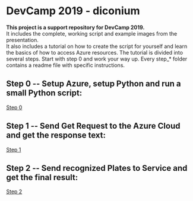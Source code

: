 # DevCamp 2019 - diconium
**This project is a support repository for DevCamp 2019.**  
It includes the complete, working script and example images from the presentation.  
It also includes a tutorial on how to create the script for yourself and learn the basics of how to access Azure resources.
The tutorial is divided into several steps. Start with step 0 and work your way up. Every step_\* folder contains a readme file with specific instructions.  

## Step 0 -- Setup Azure, setup Python and run a small Python script:
[Step 0](https://github.com/volkerhielscher/netnei/blob/master/step_0/README.md)

## Step 1 -- Send Get Request to the Azure Cloud and get the response text:
[Step 1](https://github.com/volkerhielscher/netnei/blob/master/step_1/README.md)

## Step 2 -- Send recognized Plates to Service and get the final result: 
[Step 2](https://github.com/volkerhielscher/netnei/blob/master/step_2/README.md)
